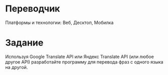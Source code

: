 # Переводчик

Платформы и технологии: Веб, Десктоп, Мобилка

# Задание

Используя Google Translate API или Яндекс Translate API (или любое другое API) разработайте программу для перевода фраз с одного языка на другой.
